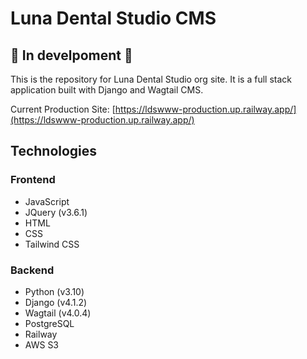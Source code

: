 # Luna Dental Studio CMS
## 🚧 In develpoment 🚧
This is the repository for Luna Dental Studio org site. It is a full stack application built with Django and Wagtail CMS.

Current Production Site: [https://ldswww-production.up.railway.app/](https://ldswww-production.up.railway.app/)

## Technologies
### Frontend
* JavaScript
* JQuery (v3.6.1) 
* HTML
* CSS
* Tailwind CSS

### Backend
* Python (v3.10)
* Django (v4.1.2)
* Wagtail (v4.0.4)
* PostgreSQL
* Railway
* AWS S3